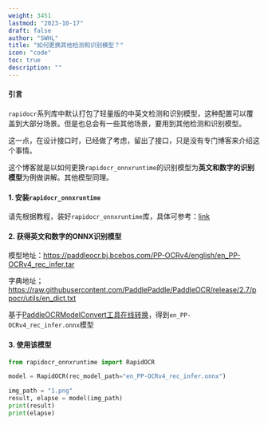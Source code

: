 ```yaml
---
weight: 3451
lastmod: "2023-10-17"
draft: false
author: "SWHL"
title: "如何更换其他检测和识别模型？"
icon: "code"
toc: true
description: ""
---
```


#### 引言
`rapidocr`系列库中默认打包了轻量版的中英文检测和识别模型，这种配置可以覆盖到大部分场景。但是也总会有一些其他场景，要用到其他检测和识别模型。

这一点，在设计接口时，已经做了考虑，留出了接口，只是没有专门博客来介绍这个事情。

这个博客就是以如何更换`rapidocr_onnxruntime`的识别模型为**英文和数字的识别模型**为例做讲解。其他模型同理。

#### 1. 安装`rapidocr_onnxruntime`
请先根据教程，装好`rapidocr_onnxruntime`库，具体可参考：[link](https://rapidai.github.io/RapidOCRDocs/docs/install_usage/rapidocr/install/)

#### 2. 获得英文和数字的ONNX识别模型
模型地址：https://paddleocr.bj.bcebos.com/PP-OCRv4/english/en_PP-OCRv4_rec_infer.tar

字典地址；https://raw.githubusercontent.com/PaddlePaddle/PaddleOCR/release/2.7/ppocr/utils/en_dict.txt

基于[PaddleOCRModelConvert工具在线转换](https://www.modelscope.cn/studios/liekkas/PaddleOCRModelConverter/summary)，得到`en_PP-OCRv4_rec_infer.onnx`模型

#### 3. 使用该模型
```python {linenos=table}
from rapidocr_onnxruntime import RapidOCR

model = RapidOCR(rec_model_path="en_PP-OCRv4_rec_infer.onnx")

img_path = "1.png"
result, elapse = model(img_path)
print(result)
print(elapse)
```
